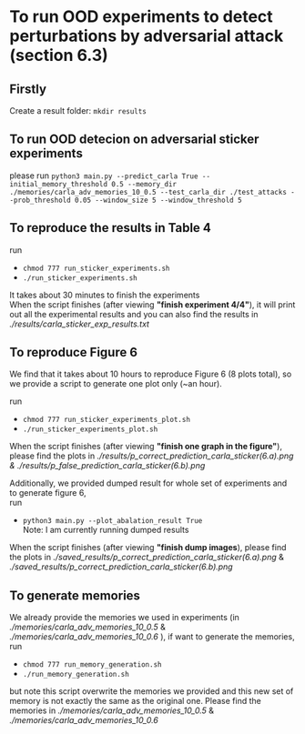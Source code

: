 # To run OOD experiments to detect perturbations by adversarial attack (section 6.3)

## Firstly

Create a result folder: 
`mkdir results`

## To run OOD detecion on adversarial sticker experiments

please run `python3 main.py --predict_carla True --initial_memory_threshold 0.5 --memory_dir ./memories/carla_adv_memories_10_0.5 --test_carla_dir ./test_attacks --prob_threshold 0.05 --window_size 5 --window_threshold 5`

## To reproduce the results in Table 4

run 
- `chmod 777 run_sticker_experiments.sh`
- `./run_sticker_experiments.sh`

It takes about 30 minutes to finish the experiments <br>
When the script finishes (after viewing **"finish experiment 4/4"**), it will print out all the experimental results and you can also find the results in *./results/carla_sticker_exp_results.txt*

## To reproduce Figure 6
We find that it takes about 10 hours to reproduce Figure 6 (8 plots total), so we provide a script to generate one plot only (~an hour). <br>

run 
- `chmod 777 run_sticker_experiments_plot.sh`
- `./run_sticker_experiments_plot.sh`

When the script finishes (after viewing **"finish one graph in the figure"**), please find the plots in *./results/p_correct_prediction_carla_sticker(6.a).png & ./results/p_false_prediction_carla_sticker(6.b).png*

Additionally, we provided dumped result for whole set of experiments and to generate figure 6, <br>
run 
- `python3 main.py --plot_abalation_result True` <br>
Note: I am currently running dumped results <br>

When the script finishes (after viewing **"finish dump images**), please find the plots in *./saved_results/p_correct_prediction_carla_sticker(6.a).png* & *./saved_results/p_correct_prediction_carla_sticker(6.b).png*

## To generate memories

We already provide the memories we used in experiments (in *./memories/carla_adv_memories_10_0.5* & *./memories/carla_adv_memories_10_0.6* ), if want to generate the memories, <br>
run 
- `chmod 777 run_memory_generation.sh`
- `./run_memory_generation.sh`

but note this script overwrite the memories we provided and this new set of memory is not exactly the same as the original one. Please find the memories in *./memories/carla_adv_memories_10_0.5* & *./memories/carla_adv_memories_10_0.6* <br>
